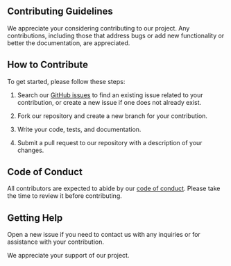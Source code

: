 ## Contributing Guidelines

We appreciate your considering contributing to our project. Any contributions, including those that address bugs or add new functionality or better the documentation, are appreciated.

## How to Contribute

To get started, please follow these steps:

1. Search our [GitHub issues](https://github.com/Amethyst1016/DATA551_Project/issues) to find an existing issue related to your contribution, or create a new issue if one does not already exist.

2. Fork our repository and create a new branch for your contribution.

3. Write your code, tests, and documentation.

4. Submit a pull request to our repository with a description of your changes.

## Code of Conduct

All contributors are expected to abide by our [code of conduct](https://github.com/Amethyst1016/DATA551_Project/blob/main/CODE_OF_CONDUCT.md). Please take the time to review it before contributing.

## Getting Help

Open a new issue if you need to contact us with any inquiries or for assistance with your contribution.

We appreciate your support of our project.
